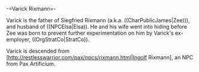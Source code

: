 -=Varick Rixmann=-

Varick is the father of Siegfried Rixmann (a.k.a. ((CharPublicJames|Zee))), and husband of ((NPCElsa|Elsa)). He and his wife went into hiding before Zee was born to prevent further experimentation on him by Varick's ex-employer, ((OrgStratCo|StratCo)).

Varick is descended from [http://restlesswarrior.com/pax/npcs/rixmann.html|Ingolf Rixmann], an NPC from Pax Artificium.
